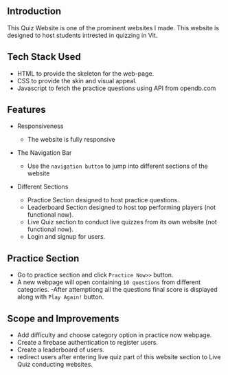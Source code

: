 

## Introduction
This Quiz Website is one of the prominent websites I made. This website is designed to host students intrested in quizzing in Vit.

## Tech Stack Used
  - HTML to provide the skeleton for the web-page.
  - CSS to provide the skin and visual appeal.
  - Javascript to fetch the practice questions using API from opendb.com

## Features
- Responsiveness
  - The website is fully responsive

  
- The Navigation Bar
   - Use the `navigation button` to jump into different sections of the website
- Different Sections
   - Practice Section designed to host practice questions.
   - Leaderboard Section designed to host top performing players (not functional now).
   - Live Quiz section to conduct live quizzes from its own website (not functional now).
   - Login and signup for users.

## Practice Section

   - Go to practice section and click `Practice Now>>` button.
   - A new webpage will open containing `10 questions` from different categories.
   -After attemptiong all the questions final score is displayed along with `Play Again!` button.
 
## Scope and Improvements
   - Add difficulty and choose category option in practice now webpage.
   - Create a firebase authentication to register users.
   - Create a leaderboard of users.
   - redirect users after entering live quiz part of this website section to Live Quiz conducting websites.
  
